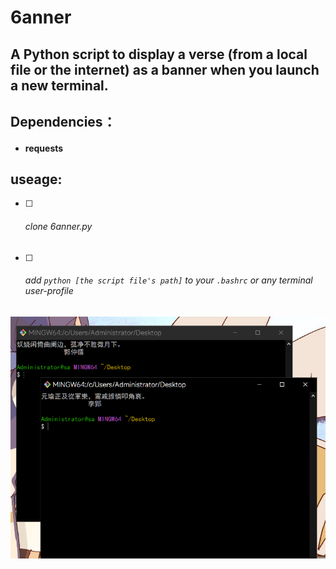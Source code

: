 # 6anner

## **A Python script to display a verse (from a local file or the internet) as a banner when you launch a new terminal.**

## Dependencies：

- #### requests

  

## useage:

- [ ] ###### clone 6anner.py

- [ ] ###### add `python [the script file's path]` to your `.bashrc` or any terminal user-profile

  

![](https://github.com/sakanadesu0449/6anner/blob/master/sample/sample.png)